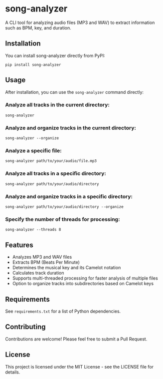 # song-analyzer

A CLI tool for analyzing audio files (MP3 and WAV) to extract information such as BPM, key, and duration.

## Installation

You can install song-analyzer directly from PyPI:

```
pip install song-analyzer
```

## Usage

After installation, you can use the `song-analyzer` command directly:

### Analyze all tracks in the current directory:

```
song-analyzer
```

### Analyze and organize tracks in the current directory:

```
song-analyzer --organize
```

### Analyze a specific file:

```
song-analyzer path/to/your/audio/file.mp3
```

### Analyze all tracks in a specific directory:

```
song-analyzer path/to/your/audio/directory
```

### Analyze and organize tracks in a specific directory:

```
song-analyzer path/to/your/audio/directory --organize
```

### Specify the number of threads for processing:

```
song-analyzer --threads 8
```

## Features

- Analyzes MP3 and WAV files
- Extracts BPM (Beats Per Minute)
- Determines the musical key and its Camelot notation
- Calculates track duration
- Supports multi-threaded processing for faster analysis of multiple files
- Option to organize tracks into subdirectories based on Camelot keys

## Requirements

See `requirements.txt` for a list of Python dependencies.

## Contributing

Contributions are welcome! Please feel free to submit a Pull Request.

## License

This project is licensed under the MIT License - see the LICENSE file for details.